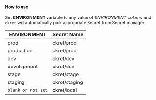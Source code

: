 #### How to use

Set **ENVIRONMENT** variable to any value of *ENVIRONMENT column* and 
`ckret` will automatically pick appropriate Secret from Secret manager


|**ENVIRONMENT**| Secret Name|
|-----------|--------------------|
|prod|ckret/prod|
|production|ckret/prod|
|dev|ckret/dev|
|development|ckret/dev|
|stage|ckret/stage|
|staging|ckret/staging|
|`blank or not set`| ckret/local|
